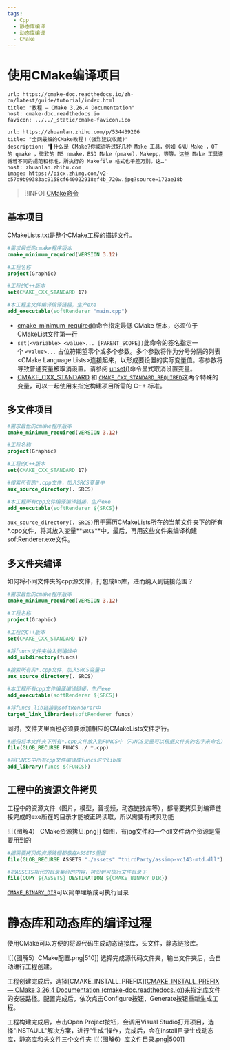 ```yaml
---
tags:
  - Cpp
  - 静态库编译
  - 动态库编译
  - CMake
---
```


# 使用CMake编译项目

```cardlink
url: https://cmake-doc.readthedocs.io/zh-cn/latest/guide/tutorial/index.html
title: "教程 — CMake 3.26.4 Documentation"
host: cmake-doc.readthedocs.io
favicon: ../../_static/cmake-favicon.ico
```

```cardlink
url: https://zhuanlan.zhihu.com/p/534439206
title: "全网最细的CMake教程！(强烈建议收藏)"
description: "▌什么是 CMake?你或许听过好几种 Make 工具，例如 GNU Make ，QT 的 qmake ，微软的 MS nmake，BSD Make（pmake），Makepp，等等。这些 Make 工具遵循着不同的规范和标准，所执行的 Makefile 格式也千差万别。这…"
host: zhuanlan.zhihu.com
image: https://picx.zhimg.com/v2-c57d9b99383ac9158cf640022918ef4b_720w.jpg?source=172ae18b
```

>[!INFO]
>[CMake命令](https://cmake.org/cmake/help/latest/manual/cmake-commands.7.html)

## 基本项目

CMakeLists.txt是整个CMake工程的描述文件。

``` CMake
#需求最低的cmake程序版本
cmake_minimum_required(VERSION 3.12)

#工程名称
project(Graphic)

#工程的C++版本
set(CMAKE_CXX_STANDARD 17)

#本工程主文件编译编译链接，生产exe
add_executable(softRenderer "main.cpp")
```

- [cmake_minimum_required()](https://cmake-doc.readthedocs.io/zh-cn/latest/command/cmake_minimum_required.html#command:cmake_minimum_required "cmake_minimum_required")命令指定最低 CMake 版本，必须位于CMakeList文件第一行
- `set(<variable> <value>... [PARENT_SCOPE])`此命令的签名指定一个 `<value>...` 占位符期望零个或多个参数。多个参数将作为分号分隔的列表 \<CMake Language Lists\>连接起来，以形成要设置的实际变量值。零参数将导致普通变量被取消设置。请参阅 [unset()](https://cmake-doc.readthedocs.io/zh-cn/latest/command/unset.html#command:unset "unset")命令显式取消设置变量。
- [CMAKE_CXX_STANDARD](https://cmake-doc.readthedocs.io/zh-cn/latest/variable/CMAKE_CXX_STANDARD.html#variable:CMAKE_CXX_STANDARD "CMAKE_CXX_STANDARD") 和 [`CMAKE_CXX_STANDARD_REQUIRED`](https://cmake-doc.readthedocs.io/zh-cn/latest/variable/CMAKE_CXX_STANDARD_REQUIRED.html#variable:CMAKE_CXX_STANDARD_REQUIRED "CMAKE_CXX_STANDARD_REQUIRED")这两个特殊的变量，可以一起使用来指定构建项目所需的 C++ 标准。

## 多文件项目

```CMake
#需求最低的cmake程序版本
cmake_minimum_required(VERSION 3.12)

#工程名称
project(Graphic)

#工程的C++版本
set(CMAKE_CXX_STANDARD 17)

#搜索所有的*.cpp文件，加入SRCS变量中
aux_source_directory(. SRCS)

#本工程所有cpp文件编译编译链接，生产exe
add_executable(softRenderer ${SRCS})
```

`aux_source_directory(. SRCS)`用于遍历CMakeLists所在的当前文件夹下的所有*.cpp文件，将其放入变量**`SRCS`**中，最后，再用这些文件来编译构建softRenderer.exe文件。

## 多文件夹编译

如何将不同文件夹的cpp源文件，打包成lib库，进而纳入到链接范围？
``` CMake
#需求最低的cmake程序版本
cmake_minimum_required(VERSION 3.12)

#工程名称
project(Graphic)

#工程的C++版本
set(CMAKE_CXX_STANDARD 17)

#将funcs文件夹纳入到编译中
add_subdirectory(funcs)

#搜索所有的*.cpp文件，加入SRCS变量中
aux_source_directory(. SRCS)

#本工程所有cpp文件编译编译链接，生产exe
add_executable(softRenderer ${SRCS})

#将funcs.lib链接到softRenderer中
target_link_libraries(softRenderer funcs)
```
同时，文件夹里面也必须要添加相应的CMakeLists文件才行。
``` CMake
#递归将本文件夹下所有*.cpp文件放入到FUNCS中（FUNCS变量可以根据文件夹的名字来命名）
file(GLOB_RECURSE FUNCS ./ *.cpp)

#将FUNCS中所有cpp文件编译成funcs这个lib库
add_library(funcs ${FUNCS})
```

## 工程中的资源文件拷贝
工程中的资源文件（图片，模型，音视频，动态链接库等），都需要拷贝到编译链接完成的exe所在的目录才能被正确读取，所以需要有拷贝功能

![[（图解4） CMake资源拷贝.png]]
如图，有jpg文件和一个dll文件两个资源是需要用到的

``` CMake
#把需要拷贝的资源路径都放在ASSETS里面
file(GLOB_RECURSE ASSETS "./assets" "thirdParty/assimp-vc143-mtd.dll")

#把ASSETS指代的目录集合的内容，拷贝到可执行文件目录下
file(COPY ${ASSETS} DESTINATION ${CMAKE_BINARY_DIR})
```
[`CMAKE_BINARY_DIR`](https://zhuanlan.zhihu.com/p/587553254)可以简单理解成可执行目录

# 静态库和动态库的编译过程

使用CMake可以方便的将源代码生成动态链接库，头文件，静态链接库。

![[（图解5）CMake配置.png|510]]
选择完成源代码文件夹，输出文件夹后，会自动进行工程创建。

工程创建完成后，选择[CMAKE_INSTALL_PREFIX]([CMAKE_INSTALL_PREFIX — CMake 3.26.4 Documentation (cmake-doc.readthedocs.io)](https://cmake-doc.readthedocs.io/zh-cn/latest/variable/CMAKE_INSTALL_PREFIX.html))来指定库文件的安装路径。配置完成后，依次点击Configure按钮，Generate按钮重新生成工程。

工程构建完成后，点击Open Project按钮，会调用Visual Studio打开项目，选择"INSTAULL"解决方案，进行”生成“操作，完成后，会在install目录生成动态库，静态库和头文件三个文件夹
![[（图解6）库文件目录.png|500]]